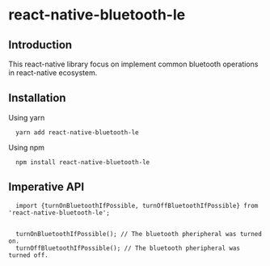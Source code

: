 # react-native-bluetooth-le

## Introduction

This react-native library focus on implement common bluetooth operations in react-native ecosystem.


## Installation 
  Using yarn
  ```
    yarn add react-native-bluetooth-le
  ```
  Using npm
  ```
    npm install react-native-bluetooth-le
  ```


## Imperative API

```
  import {turnOnBluetoothIfPossible, turnOffBluetoothIfPossible} from 'react-native-bluetooth-le';
  
  
  turnOnBluetoothIfPossible(); // The bluetooth pheripheral was turned on.
  turnOffBluetoothIfPossible(); // The bluetooth pheripheral was turned off.
```
